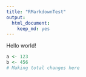 ```yaml
---
title: "RMarkdownTest"
output: 
  html_document: 
    keep_md: yes
---
```


Hello world!


```r
a <- 123
b <- 456
# Making total changes here
```
